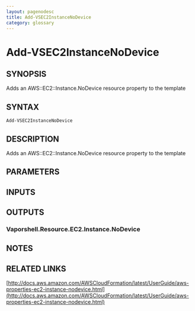 ```yaml
---
layout: pagenodesc
title: Add-VSEC2InstanceNoDevice
category: glossary
---
```


# Add-VSEC2InstanceNoDevice

## SYNOPSIS
Adds an AWS::EC2::Instance.NoDevice resource property to the template

## SYNTAX

```
Add-VSEC2InstanceNoDevice
```

## DESCRIPTION
Adds an AWS::EC2::Instance.NoDevice resource property to the template

## PARAMETERS

## INPUTS

## OUTPUTS

### Vaporshell.Resource.EC2.Instance.NoDevice

## NOTES

## RELATED LINKS

[http://docs.aws.amazon.com/AWSCloudFormation/latest/UserGuide/aws-properties-ec2-instance-nodevice.html](http://docs.aws.amazon.com/AWSCloudFormation/latest/UserGuide/aws-properties-ec2-instance-nodevice.html)

